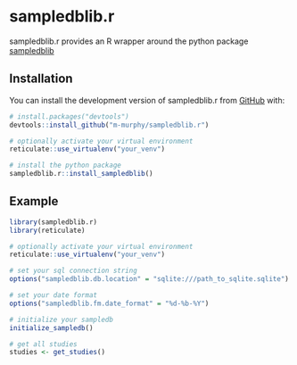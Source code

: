 
# sampledblib.r

<!-- badges: start -->
<!-- badges: end -->

sampledblib.r provides an R wrapper around the python package [sampledblib](https://github.com/m-murphy/sampledblib)

## Installation

You can install the development version of sampledblib.r from [GitHub](https://github.com/) with:

``` r
# install.packages("devtools")
devtools::install_github("m-murphy/sampledblib.r")

# optionally activate your virtual environment
reticulate::use_virtualenv("your_venv")

# install the python package
sampledblib.r::install_sampledblib()
```


## Example

``` r
library(sampledblib.r)
library(reticulate)

# optionally activate your virtual environment
reticulate::use_virtualenv("your_venv")

# set your sql connection string
options("sampledblib.db.location" = "sqlite:///path_to_sqlite.sqlite")

# set your date format
options("sampledblib.fm.date_format" = "%d-%b-%Y")

# initialize your sampledb
initialize_sampledb()

# get all studies
studies <- get_studies()

```

